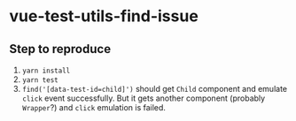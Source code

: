 # vue-test-utils-find-issue

## Step to reproduce

1. `yarn install`
2. `yarn test`
3. `find('[data-test-id=child]')` should get `Child` component and emulate `click` event successfully. But it gets another component (probably `Wrapper`?) and `click` emulation is failed.
